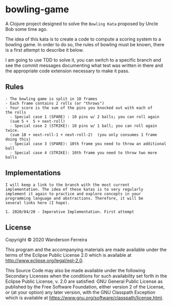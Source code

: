 # bowling-game

A Clojure project designed to solve the `Bowling Kata` proposed by
Uncle Bob some time ago.

The idea of this kata is to create a code to compute a scoring system
to a bowling game. In order to do so, the rules of bowling must be
known, there is a first attempt to describe it below.


I am going to use TDD to solve it, you can switch to a specific branch
and see the commit messages documenting what test was written in there
and the appropriate code extension necessary to make it pass.

## Rules

    - The bowling game is split in 10 frames
    - Each frame contains 2 rolls (or "throws")
    - Your score is the sum of the pins you knocked out with each of
    the rolls
      - Special case 1 (SPARE) : 10 pins w/ 2 balls; you can roll again 
      (sum 5 +  5 + next-roll)
      - Special case 2 (STRIKE): 10 pins w/ 1 ball; you can roll again twice.
      (sum 10 + next-roll-1 + next-roll-2)  (you only consumes 1 frame doing this)
      - Special case 3 (SPARE): 10th frame you need to throw an additional ball
      - Special case 4 (STRIKE): 10th frame you need to throw two more balls

## Implementations

    I will keep a link to the branch with the most current
    implementation. The idea of these katas is to very regularly
    implement it again to practice and explore concepts in your
    programming language and abstractions. Therefore, it will be
    several links here (I hope).
    
    1. 2020/04/20 - Imperative Implementation. First attempt

## License

Copyright © 2020 Wanderson Ferreira

This program and the accompanying materials are made available under the
terms of the Eclipse Public License 2.0 which is available at
http://www.eclipse.org/legal/epl-2.0.

This Source Code may also be made available under the following Secondary
Licenses when the conditions for such availability set forth in the Eclipse
Public License, v. 2.0 are satisfied: GNU General Public License as published by
the Free Software Foundation, either version 2 of the License, or (at your
option) any later version, with the GNU Classpath Exception which is available
at https://www.gnu.org/software/classpath/license.html.
    
